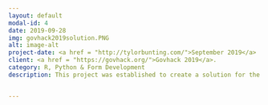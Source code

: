 ```yaml
---
layout: default
modal-id: 4
date: 2019-09-28
img: govhack2019solution.PNG
alt: image-alt
project-date: <a href = "http://tylorbunting.com/">September 2019</a>
client: <a href = "https://govhack.org/">Govhack 2019</a>. 
category: R, Python & Form Development
description: This project was established to create a solution for the GovHack 2019 competition, which can be found at <a href = "http://tylorbunting.com/GovHack2019/">tylorbunting.com/GovHack2019</a>. 


---
```

